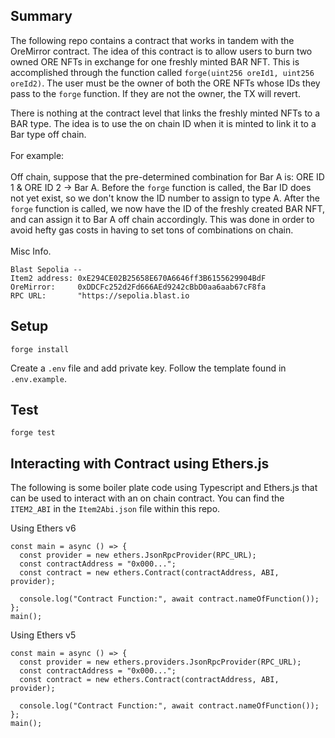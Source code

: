 ## Summary
The following repo contains a contract that works in tandem with the OreMirror contract. The idea of this contract is to allow users to burn two owned ORE NFTs in exchange for one freshly minted BAR NFT. This is accomplished through the function called `forge(uint256 oreId1, uint256 oreId2)`. The user must be the owner of both the ORE NFTs whose IDs they pass to the `forge` function. If they are not the owner, the TX will revert. <br>

There is nothing at the contract level that links the freshly minted NFTs to a BAR type. The idea is to use the on chain ID when it is minted to link it to a Bar type off chain. <br>
<br>
For example: <br>
<br>
Off chain, suppose that the pre-determined combination for Bar A is: ORE ID 1 & ORE ID 2 -> Bar A. Before the `forge` function is called, the Bar ID does not yet exist, so we don't know the ID number to assign to type A. After the `forge` function is called, we now have the ID of the freshly created BAR NFT, and can assign it to Bar A off chain accordingly. This was done in order to avoid hefty gas costs in having to set tons of combinations on chain. <br>
<br>
Misc Info.
```
Blast Sepolia --
Item2 address: 0xE294CE02B25658E670A6646ff3B6155629904BdF
OreMirror:     0xDDCFc252d2Fd666AEd9242cBbD0aa6aab67cF8fa
RPC URL:       "https://sepolia.blast.io
```

## Setup

```
forge install
```

Create a `.env` file and add private key. Follow the template found in `.env.example`.

## Test

```
forge test
```

## Interacting with Contract using Ethers.js

The following is some boiler plate code using Typescript and Ethers.js that can be used to interact with an on chain contract. You can find the `ITEM2_ABI` in the `Item2Abi.json` file within this repo. <br>

Using Ethers v6

```
const main = async () => {
  const provider = new ethers.JsonRpcProvider(RPC_URL);
  const contractAddress = "0x000...";
  const contract = new ethers.Contract(contractAddress, ABI, provider);

  console.log("Contract Function:", await contract.nameOfFunction());
};
main();
```

Using Ethers v5

```
const main = async () => {
  const provider = new ethers.providers.JsonRpcProvider(RPC_URL);
  const contractAddress = "0x000...";
  const contract = new ethers.Contract(contractAddress, ABI, provider);

  console.log("Contract Function:", await contract.nameOfFunction());
};
main();
```
